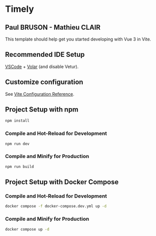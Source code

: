 # Timely
## Paul BRUSON - Mathieu CLAIR

This template should help get you started developing with Vue 3 in Vite.

## Recommended IDE Setup

[VSCode](https://code.visualstudio.com/) + [Volar](https://marketplace.visualstudio.com/items?itemName=Vue.volar) (and disable Vetur).

## Customize configuration

See [Vite Configuration Reference](https://vite.dev/config/).

## Project Setup with npm

```sh
npm install
```

### Compile and Hot-Reload for Development

```sh
npm run dev
```

### Compile and Minify for Production

```sh
npm run build
```

## Project Setup with Docker Compose

### Compile and Hot-Reload for Development

```sh
docker compose -f docker-compose.dev.yml up -d
```

### Compile and Minify for Production

```sh
docker compose up -d
```